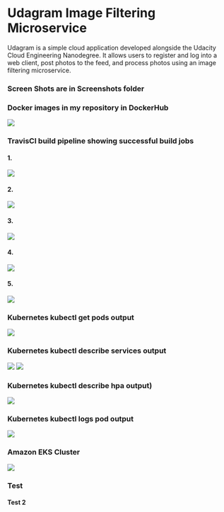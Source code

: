 # Udagram Image Filtering Microservice

Udagram is a simple cloud application developed alongside the Udacity Cloud Engineering Nanodegree. It allows users to register and log into a web client, post photos to the feed, and process photos using an image filtering microservice.


### Screen Shots are in Screenshots folder

### Docker images in my repository in DockerHub
![](./Screenshots/docker_hub_repo.png)


### TravisCI build pipeline showing successful build jobs

#### 1.
![](./Screenshots/travis_api_feed.PNG)

#### 2.
![](./Screenshots/travis_api_feed_2.png)

#### 3.
![](./Screenshots/travis_api_user.PNG)
#### 4.
![](./Screenshots/travis_frontend.PNG)
#### 5.
![](./Screenshots/travis_api_reverse_proxy.png)


### Kubernetes kubectl get pods output
![](./Screenshots/podsDeployed.png)


### Kubernetes kubectl describe services output
![](./Screenshots/describeServices.PNG)
![](./Screenshots/describeServices2.PNG)


### Kubernetes kubectl describe hpa output)
![](./Screenshots/describe_hpa.PNG)


### Kubernetes kubectl logs pod output
![](./Screenshots/kubectl_logs.PNG)


### Amazon EKS Cluster
![](./Screenshots/eks_cluster.png)

### Test
#### Test 2



